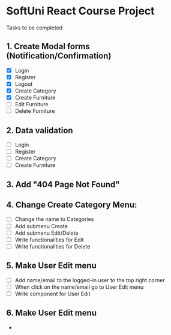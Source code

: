 # SoftUni React Course Project
Tasks to be completed

## 1. Create Modal forms (Notification/Confirmation)
- [X] Login
- [X] Register
- [X] Logout
- [X] Create Category
- [X] Create Furniture
- [ ] Edit Furniture
- [ ] Delete Furniture
## 2. Data validation
- [ ] Login
- [ ] Register
- [ ] Create Category
- [ ] Create Furniture
## 3. Add "404 Page Not Found"
## 4. Change Create Category Menu:
- [ ] Change the name to Categories
- [ ] Add submenu Create
- [ ] Add submenu Edit/Delete
- [ ] Write functionalities for Edit
- [ ] Write functionalities for Delete
## 5. Make User Edit menu
- [ ] Add name/email to the logged-in user to the top right corner
- [ ] When click on the name/email go to User Edit menu
- [ ] Write component for User Edit
## 6. Make User Edit menu
- 